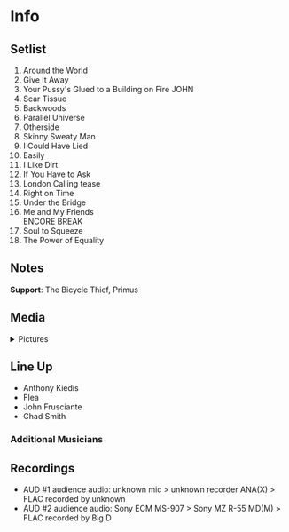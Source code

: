 # Info

## Setlist

1. Around the World
2. Give It Away
3. Your Pussy's Glued to a Building on Fire JOHN
4. Scar Tissue
5. Backwoods
6. Parallel Universe
7. Otherside
8. Skinny Sweaty Man
9. I Could Have Lied
10. Easily
11. I Like Dirt
12. If You Have to Ask
13. London Calling tease
14. Right on Time
15. Under the Bridge
16. Me and My Friends
<br> ENCORE BREAK
17. Soul to Squeeze
18. The Power of Equality

## Notes

**Support**: The Bicycle Thief, Primus


## Media 

<details>
  <summary>Pictures</summary>
  <!--<img alt="Setlist" title="Setlist" src="_.jpg" height="200" />
  <img alt="Clipping" title="Clipping" src="_.jpg" height="200" />
  <img alt="Flyer" title="Flyer" src="_.jpg" height="200" />-->
</details>

## Line Up

* Anthony Kiedis
* Flea
* John Frusciante
* Chad Smith

### Additional Musicians

## Recordings

* AUD #1 audience audio: unknown mic > unknown recorder ANA(X) > FLAC recorded by unknown  
* AUD #2 audience audio: Sony ECM MS-907 > Sony MZ R-55 MD(M) > FLAC recorded by Big D
